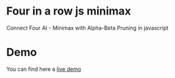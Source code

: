 # Four in a row js minimax
Connect Four AI - Minimax with Alpha-Beta Pruning in javascript

# Demo

You can find here a [live demo](http://connectfour.mmelilli.com)

